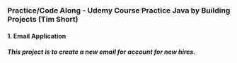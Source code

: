### Practice/Code Along - Udemy Course Practice Java by Building Projects (Tim Short)


#### 1. Email Application
##### This project is to create a new email for account for new hires.

